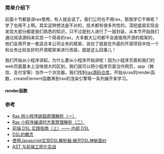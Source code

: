 
### 简单介绍下
前面十节都是讲rax使用，有人就会说了。我们公司也不用rax，那我学它干嘛呢？学了也用不上啊。其实这种想法是不对的，技术都有很多共性的，深挖底层实现会发现大部分都是我们熟悉的知识，只不过是别人进行了一层封装，从本节开始我们通过阅读源码来实现一个简易的rax，大多数大公司都不会直接用开源的框架的，他们会用开发一套适合本公司业务的框架，说白了就是在外面的开源项目中找一个和业务比较友好的开源框架来进行改装，就是这么回事儿！

我们开始从小程序讲起，为什么要从小程序开始讲呢！因为小程序页面和我们的web页面基本上没啥很大的区别，我们就可以把小程序页面当作网页，app（微信、支付宝等）当作一个浏览器。我们找到[rax源码仓库](https://github.com/alibaba/rax/tree/master/packages)，开始从rax的render函数，createElement函数再到rax的渲染引擎等一系列展开来学习。

#### render函数

### 参考  
- [Rax 转小程序链路原理解析（一）](https://zhuanlan.zhihu.com/p/100198414?from=singlemessage)  
- [Rax 小程序编译时方案原理解析（二）](https://zhuanlan.zhihu.com/p/160811912)  
- [前端 DSL 实践指南（上）—— 内部 DSL](https://zhuanlan.zhihu.com/p/107947462)  
- [DSL的概念](https://www.cnblogs.com/feng9exe/p/10901595.html)  
- [使用Javascript实现DSL解析器:揭开DSL神秘面纱](https://juejin.im/post/6844903540444397582)  
- [AST 与前端工程化实战](https://juejin.im/post/6844903910960791566)
